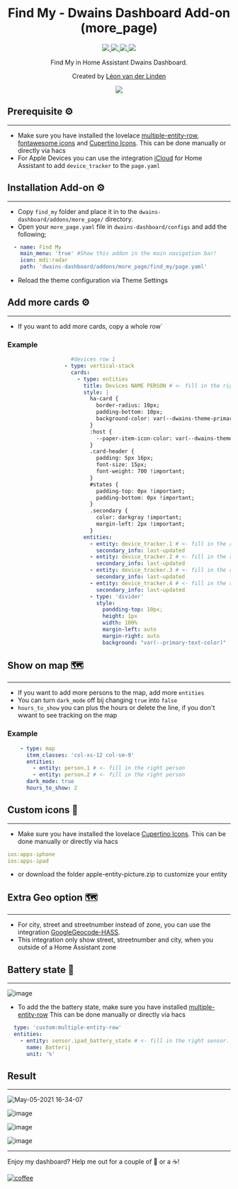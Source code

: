 <h1 align="center">Find My - Dwains Dashboard Add-on (more_page)</h1> 


<p align="center">
  <a href="https://dwainscheeren.github.io/dwains-lovelace-dashboard/">
    <img src="https://img.shields.io/badge/Dwains%20Dashboard-Default-299ec2.svg" />
  </a>
  <a href="https://github.com/LRvdLinden/find_my_dd_addon">
    <img src="https://img.shields.io/github/v/release/LRvdLinden/find_my_dd_addon" />
  </a>
    <a href="https://github.com/LRvdLinden/">
    <img src="https://img.shields.io/github/followers/LRvdLinden?style=social" />
  </a>
    </a>
    <a href="https://discord.gg/7yt64uX">
    <img src="https://img.shields.io/discord/688401603811999885" />
  </a>
</p>
<p align="center">Find My in Home Assistant Dwains Dashboard.</p>
<p align="center">Created by <a href="https://github.com/LRvdLinden">Léon van der Linden</a>
</p> 


<p align="center">
  <img src="https://www.iclarified.com/images/news/75056/366308/366308-1920.jpg" />
</p>



## Prerequisite ⚙️
---
- Make sure you have installed the lovelace [multiple-entity-row](https://github.com/benct/lovelace-multiple-entity-row), [fontawesome icons](https://github.com/thomasloven/hass-fontawesome) and [Cupertino Icons](https://github.com/menahishayan/HomeAssistant-Cupertino-Icons). This can be done manually or directly via hacs
- For Apple Devices you can use the integration [iCloud](https://www.home-assistant.io/integrations/icloud/) for Home Assistant to add `device_tracker` to the `page.yaml`


## Installation Add-on ⚙️
---
- Copy `find_my` folder and place it in to the `dwains-dashboard/addons/more_page/` directory.
- Open your `more_page.yaml` file in `dwains-dashboard/configs` and add the following;
```yaml
  - name: Find My
    main_menu: 'true' #Show this addon in the main navigation bar!
    icon: mdi:radar
    path: 'dwains-dashboard/addons/more_page/find_my/page.yaml'
```
- Reload the theme configuration via Theme Settings

## Add more cards ⚙️
---
- If you want to add more cards, copy a whole row`
### Example
```yaml
                    #devices row 1   
                  - type: vertical-stack
                    cards:
                      - type: entities
                        title: Devices NAME PERSON # <- fill in the right name
                        style: |
                          ha-card {
                            border-radius: 10px;
                            padding-bottom: 10px;
                            background-color: var(--dwains-theme-primary)
                          }
                          :host {
                            --paper-item-icon-color: var(--dwains-theme-accent) !important;
                          }
                          .card-header {
                            padding: 5px 16px;
                            font-size: 15px;
                            font-weight: 700 !important;
                          }
                          #states {
                            padding-top: 0px !important;
                            padding-bottom: 0px !important;
                          }
                          .secondary {
                            color: darkgray !important;
                            margin-left: 2px !important;
                          }
                        entities:
                          - entity: device_tracker.1 # <- fill in the right device_tracker
                            secondary_info: last-updated
                          - entity: device_tracker.2 # <- fill in the right device_tracker
                            secondary_info: last-updated
                          - entity: device_tracker.3 # <- fill in the right device_tracker
                            secondary_info: last-updated
                          - entity: device_tracker.4 # <- fill in the right device_tracker
                            secondary_info: last-updated
                          - type: 'divider'
                            style:
                              pandding-top: 10px;
                              height: 1px
                              width: 100%
                              margin-left: auto
                              margin-right: auto
                              background: "var(--primary-text-color)"
```

## Show on map 🗺️
---
- If you want to add more persons to the map, add more `entities`
- You can turn `dark_mode` off bij changing `true` into `false`
- `hours_to_show` you can plus the hours or delete the line, if you don't wwant to see tracking on the map

### Example
```yaml
    - type: map
      item_classes: 'col-xs-12 col-sm-9'
      entities:
        - entity: person.1 # <- fill in the right person
        - entity: person.2 # <- fill in the right person
      dark_mode: true
      hours_to_show: 2
```

## Custom icons 🎨
---
- Make sure you have installed the lovelace [Cupertino Icons](https://github.com/menahishayan/HomeAssistant-Cupertino-Icons). This can be done manually or directly via hacs
```yaml
ios:apps-iphone
ios:apps-ipad
```
- or download the folder apple-entity-picture.zip to customize your entity

## Extra Geo option 🗺️
---
- For city, street and streetnumber instead of zone, you can use the integration [GoogleGeocode-HASS](https://github.com/michaelmcarthur/GoogleGeocode-HASS). 
- This integration only show street, streetnumber and city, when you outside of a Home Assistant zone

## Battery state 🔋
---
![image](https://user-images.githubusercontent.com/77990847/117411827-511d1800-af14-11eb-91f5-3ea72bf42cfd.png)

- To add the the battery state, make sure you have installed [multiple-entity-row](https://github.com/benct/lovelace-multiple-entity-row) This can be done manually or directly via hacs

```yaml
  type: 'custom:multiple-entity-row'
  entities:
    - entity: sensor.ipad_battery_state # <- fill in the right sensor._battery_state
      name: Batterij
      unit: '%'
```


## Result
---
![May-05-2021 16-34-07](https://user-images.githubusercontent.com/77990847/117158717-f7a3d480-adbf-11eb-999b-a703ec506a00.gif)

![image](https://user-images.githubusercontent.com/77990847/117045174-8278c680-ad0f-11eb-93d2-7d10c589b42f.png)

![image](https://user-images.githubusercontent.com/77990847/117176765-87517f00-add0-11eb-8680-06ac28d4eea0.png)

![image](https://user-images.githubusercontent.com/77990847/117045664-0d59c100-ad10-11eb-8c1d-ec26c6b51dd1.png)


---
Enjoy my dashboard? Help me out for a couple of :beers: or a :coffee:!

[![coffee](https://www.buymeacoffee.com/assets/img/custom_images/black_img.png)](https://www.buymeacoffee.com/LRvdLinden)
